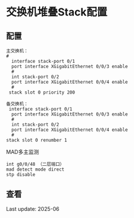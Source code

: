 # 交换机堆叠Stack配置



## 配置



```
主交换机：
#
  interface stack-port 0/1
  port interface XGigabitEthernet 0/0/3 enable
  #
  int stack-port 0/2
  port interface XGigabitEthernet 0/0/4 enable
  #
 stack slot 0 priority 200
  
备交换机：
 interface stack-port 0/1
  port interface XGigabitEthernet 0/0/3 enable
  #
  int stack-port 0/2
  port interface XGigabitEthernet 0/0/4 enable
  #
stack slot 0 renumber 1
```



MAD多主监测

```
int g0/0/48 （二层端口）
mad detect mode direct
stp disable
```



## 查看









Last update: 2025-06